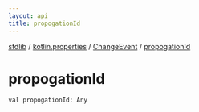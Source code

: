 ```yaml
---
layout: api
title: propogationId
---
```

[stdlib](../../index.html) / [kotlin.properties](../index.html) / [ChangeEvent](index.html) / [propogationId](propogationId.html)

# propogationId

```
val propogationId: Any
```
